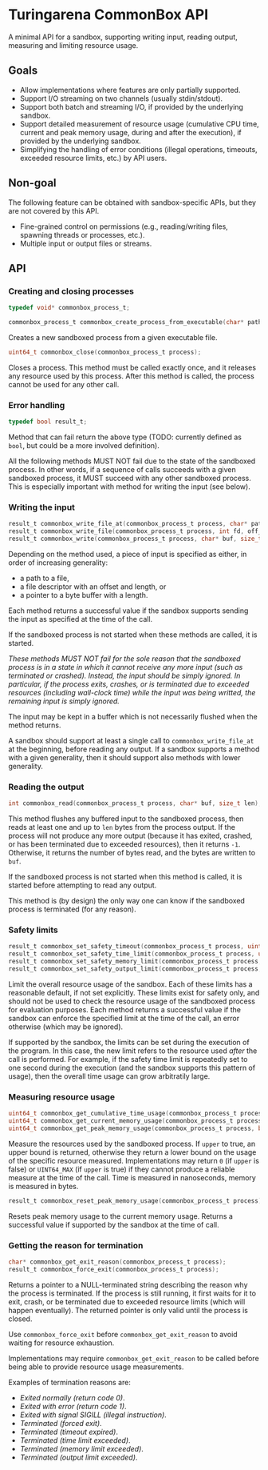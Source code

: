 # Turingarena CommonBox API

A minimal API for a sandbox, supporting writing input, reading output, measuring and limiting resource usage.

## Goals

* Allow implementations where features are only partially supported.
* Support I/O streaming on two channels (usually stdin/stdout).
* Support both batch and streaming I/O, if provided by the underlying sandbox.
* Support detailed measurement of resource usage (cumulative CPU time, current and peak memory usage, during and after the execution), if provided by the underlying sandbox.
* Simplifying the handling of error conditions (illegal operations, timeouts, exceeded resource limits, etc.) by API users.

## Non-goal

The following feature can be obtained with sandbox-specific APIs, but they are not covered by this API.

* Fine-grained control on permissions (e.g., reading/writing files, spawning threads or processes, etc.).
* Multiple input or output files or streams.

## API

### Creating and closing processes

```c
typedef void* commonbox_process_t;

commonbox_process_t commonbox_create_process_from_executable(char* path);
```

Creates a new sandboxed process from a given executable file.

```c
uint64_t commonbox_close(commonbox_process_t process);
```

Closes a process.
This method must be called exactly once, and it releases any resource used by this process.
After this method is called, the process cannot be used for any other call.

### Error handling

```c
typedef bool result_t;
```

Method that can fail return the above type (TODO: currently defined as `bool`, but could be a more involved definition).

All the following methods MUST NOT fail due to the state of the sandboxed process.
In other words, if a sequence of calls succeeds with a given sandboxed process, it MUST succeed with any other sandboxed process.
This is especially important with method for writing the input (see below).

### Writing the input

```c
result_t commonbox_write_file_at(commonbox_process_t process, char* path);
result_t commonbox_write_file(commonbox_process_t process, int fd, off_t offset, size_t len);
result_t commonbox_write(commonbox_process_t process, char* buf, size_t len);
```

Depending on the method used, a piece of input is specified as either, in order of increasing generality:

* a path to a file,
* a file descriptor with an offset and length, or
* a pointer to a byte buffer with a length.

Each method returns a successful value if the sandbox supports sending the input as specified at the time of the call.

If the sandboxed process is not started when these methods are called, it is started.

*These methods MUST NOT fail for the sole reason that the sandboxed process is in a state in which it cannot receive any more input (such as terminated or crashed). Instead, the input should be simply ignored.
In particular, if the process exits, crashes, or is terminated due to exceeded resources (including wall-clock time)
while the input was being writted, the remaining input is simply ignored.*

The input may be kept in a buffer which is not necessarily flushed when the method returns.

A sandbox should support at least a single call to `commonbox_write_file_at` at the beginning, before reading any output.
If a sandbox supports a method with a given generality, then it should support also methods with lower generality.

### Reading the output

```c
int commonbox_read(commonbox_process_t process, char* buf, size_t len);
```

This method flushes any buffered input to the sandboxed process, then reads at least one and up to `len` bytes from the process output.
If the process will not produce any more output (because it has exited, crashed, or has been terminated due to exceeded resources),
then it returns `-1`.
Otherwise, it returns the number of bytes read, and the bytes are written to `buf`.

If the sandboxed process is not started when this method is called, it is started before attempting to read any output.

This method is (by design) the only way one can know if the sandboxed process is terminated (for any reason).

### Safety limits

```c
result_t commonbox_set_safety_timeout(commonbox_process_t process, uint64_t nanos);
result_t commonbox_set_safety_time_limit(commonbox_process_t process, uint64_t nanos);
result_t commonbox_set_safety_memory_limit(commonbox_process_t process, uint64_t bytes);
result_t commonbox_set_safety_output_limit(commonbox_process_t process, uint64_t bytes);
```

Limit the overall resource usage of the sandbox.
Each of these limits has a reasonable default, if not set explicitly.
These limits exist for safety only, and should not be used to check the resource usage of the sandboxed process for evaluation purposes.
Each method returns a successful value if the sandbox can enforce the specified limit at the time of the call, an error otherwise (which may be ignored).

If supported by the sandbox, the limits can be set during the execution of the program.
In this case, the new limit refers to the resource used *after* the call is performed.
For example, if the safety time limit is repeatedly set to one second during the execution (and the sandbox supports this pattern of usage), then the overall time usage can grow arbitratily large.

### Measuring resource usage

```c
uint64_t commonbox_get_cumulative_time_usage(commonbox_process_t process, bool upper);
uint64_t commonbox_get_current_memory_usage(commonbox_process_t process, bool upper);
uint64_t commonbox_get_peak_memory_usage(commonbox_process_t process, bool upper);
```

Measure the resources used by the sandboxed process.
If `upper` to true, an upper bound is returned, otherwise they return a lower bound on the usage of the specific resource measured.
Implementations may return `0` (if `upper` is false) or `UINT64_MAX` (if `upper` is true) if they cannot produce a reliable measure at the time of the call.
Time is measured in nanoseconds, memory is measured in bytes.

```c
result_t commonbox_reset_peak_memory_usage(commonbox_process_t process);
```

Resets peak memory usage to the current memory usage.
Returns a successful value if supported by the sandbox at the time of call.

### Getting the reason for termination

```c
char* commonbox_get_exit_reason(commonbox_process_t process);
result_t commonbox_force_exit(commonbox_process_t process);
```

Returns a pointer to a NULL-terminated string describing the reason why the process is terminated.
If the process is still running, it first waits for it to exit, crash, or be terminated due to exceeded resource limits (which will happen eventually).
The returned pointer is only valid until the process is closed.

Use `commonbox_force_exit` before `commonbox_get_exit_reason` to avoid waiting for resource exhaustion.

Implementations may require `commonbox_get_exit_reason` to be called before being able to provide resource usage measurements.

Examples of termination reasons are:

* *Exited normally (return code 0)*.
* *Exited with error (return code 1)*.
* *Exited with signal SIGILL (illegal instruction)*.
* *Terminated (forced exit)*.
* *Terminated (timeout expired)*.
* *Terminated (time limit exceeded)*.
* *Terminated (memory limit exceeded)*.
* *Terminated (output limit exceeded)*.

